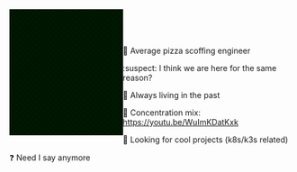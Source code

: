 <img align=left src="https://raw.githubusercontent.com/slouchd/slouchd/main/slouch-glider.gif" width="40%" />

<br />
<br />
<br />

 :pizza: Average pizza scoffing engineer
 
 :suspect: I think we are here for the same reason?
 
 :floppy_disk: Always living in the past
 
 :guitar: Concentration mix: https://youtu.be/WuImKDatKxk

 :mage: Looking for cool projects (k8s/k3s related)

 :question: Need I say anymore
